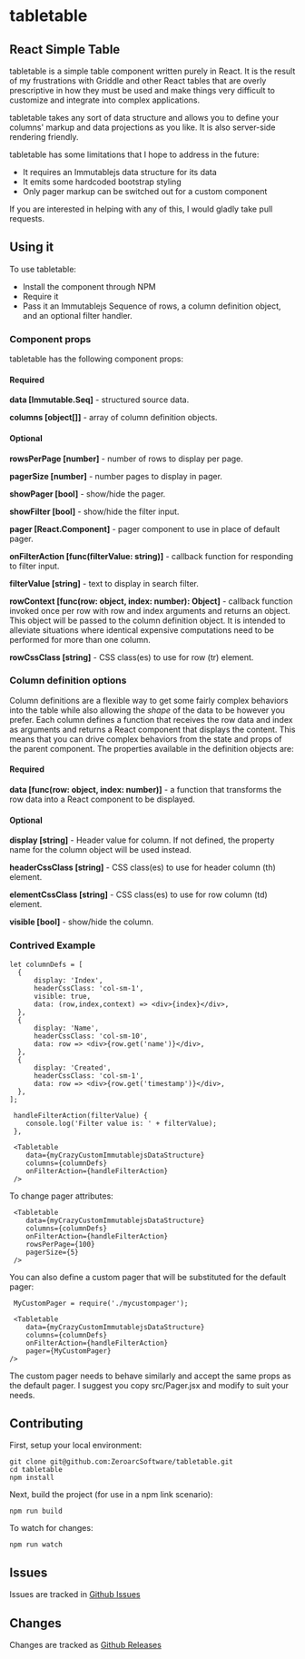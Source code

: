 # tabletable

## React Simple Table
tabletable is a simple table component written purely in React. It is the result of my frustrations with Griddle and other React tables that are overly prescriptive in how they must be used and make things very difficult to customize and integrate into complex applications.

tabletable takes any sort of data structure and allows you to define your columns' markup and data projections as you like. It is also server-side rendering friendly.

tabletable has some limitations that I hope to address in the future:
- It requires an Immutablejs data structure for its data
- It emits some hardcoded bootstrap styling
- Only pager markup can be switched out for a custom component

If you are interested in helping with any of this, I would gladly take pull requests.

## Using it
To use tabletable:
- Install the component through NPM
- Require it
- Pass it an Immutablejs Sequence of rows, a column definition object, and an optional filter handler.

### Component props
tabletable has the following component props:

#### Required
**data [Immutable.Seq]** - structured source data.

**columns [object[]]** - array of column definition objects.

#### Optional
**rowsPerPage [number]** - number of rows to display per page.

**pagerSize [number]** - number pages to display in pager.

**showPager [bool]** - show/hide the pager.

**showFilter [bool]** - show/hide the filter input.

**pager [React.Component]** - pager component to use in place of default pager.

**onFilterAction [func(filterValue: string)]** - callback function for responding to filter input.

**filterValue [string]** - text to display in search filter.

**rowContext [func(row: object, index: number): Object]** - callback function invoked once per row with row and index arguments and returns an object. This object will be passed to the column definition object. It is intended to alleviate situations where identical expensive computations need to be performed for more than one column.

**rowCssClass [string]** - CSS class(es) to use for row (tr) element.

### Column definition options
Column definitions are a flexible way to get some fairly complex behaviors into the table while also allowing the *shape* of the data to be however you prefer. Each column defines a function that receives the row data and index as arguments and returns a React component that displays the content. This means that you can drive complex behaviors from the state and props of the parent component. The properties available in the definition objects are:

#### Required
**data [func(row: object, index: number)]** - a function that transforms the row data into a React component to be displayed.

#### Optional
**display [string]** - Header value for column. If not defined, the property name for the column object will be used instead.

**headerCssClass [string]** - CSS class(es) to use for header column (th) element.

**elementCssClass [string]** - CSS class(es) to use for row column (td) element.

**visible [bool]** - show/hide the column.

### Contrived Example
    let columnDefs = [
      {
          display: 'Index',
          headerCssClass: 'col-sm-1',
          visible: true,
          data: (row,index,context) => <div>{index}</div>,
      },
      {
          display: 'Name',
          headerCssClass: 'col-sm-10',
          data: row => <div>{row.get('name')}</div>,
      },
      {
          display: 'Created',
          headerCssClass: 'col-sm-1',
          data: row => <div>{row.get('timestamp')}</div>,
      },
    ];

     handleFilterAction(filterValue) {
        console.log('Filter value is: ' + filterValue);
     },

     <Tabletable
        data={myCrazyCustomImmutablejsDataStructure}
        columns={columnDefs}
        onFilterAction={handleFilterAction}
     />

To change pager attributes:

     <Tabletable
        data={myCrazyCustomImmutablejsDataStructure}
        columns={columnDefs}
        onFilterAction={handleFilterAction}
        rowsPerPage={100}
        pagerSize={5}
     />

You can also define a custom pager that will be substituted for the default pager:

     MyCustomPager = require('./mycustompager');

     <Tabletable
        data={myCrazyCustomImmutablejsDataStructure}
        columns={columnDefs}
        onFilterAction={handleFilterAction}
        pager={MyCustomPager}
    />

The custom pager needs to behave similarly and accept the same props as the default pager. I suggest you copy src/Pager.jsx and modify to suit your needs.

## Contributing
First, setup your local environment:

    git clone git@github.com:ZeroarcSoftware/tabletable.git
    cd tabletable
    npm install

Next, build the project (for use in a npm link scenario):

    npm run build

To watch for changes:

    npm run watch

## Issues
Issues are tracked in [Github Issues](https://github.com/ZeroarcSoftware/tabletable/issues)

## Changes
Changes are tracked as [Github Releases](https://github.com/ZeroarcSoftware/tabletable/releases)

